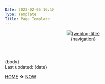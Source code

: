```yaml
---
Date: 2023-02-05 16:10
Type: Template
Title: Page Template
---
```


<!DOCTYPE html>
<html lang="en">

<head>
  <title>{weblog-title}{separator}{post-title}</title>
  <meta charset="utf-8">
  <meta name="viewport" content="width=device-width, initial-scale=1">
  <link href="https://cdn.cache.lol/profiles/themes/css/base.css" rel="stylesheet">
  <link href="https://mihobu.github.io/mihobu.omg.lol/weblog/common/weblog-global.css" rel="stylesheet">
</head>

<body>

  <header>
    <div class="weblog-title"><a href="/"><img src="https://mihobu.github.io/mihobu.omg.lol/weblog/common/mb-roundel.png" />{weblog-title}</a></div>
{navigation}
  </header>

  <main>
    <article>
{body}
    </article>
    <aside class="post-info">
      <i class="fa-solid fa-clock"></i> Last updated: {date}
    </aside>
  </main>

  <footer>
    <p><a href="https://mihobu.monkeywalk.com/">HOME</a> ☆ <a href="https://mihobu.monkeywalk.com/now">NOW</a></p>
  </footer>

</body>

</html>